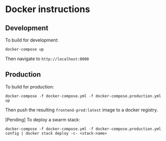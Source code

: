 # Docker instructions

## Development

To build for development:

    docker-compose up

Then navigate to `http://localhost:8000`

## Production

To build for production:

    docker-compose -f docker-compose.yml -f docker-compose.production.yml up

Then push the resulting `frontend-prod:latest` image to a docker registry.

[Pending] To deploy a swarm stack:

    docker-compose -f docker-compose.yml -f docker-compose.production.yml config | docker stack deploy -c- <stack-name>

